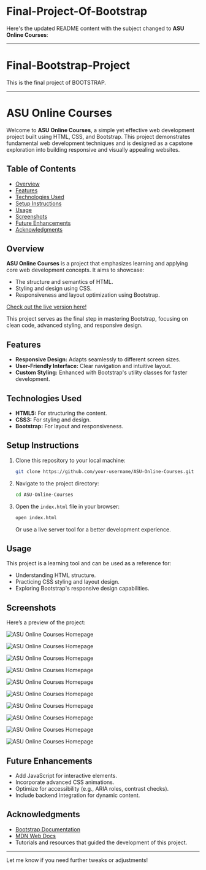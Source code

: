 # Final-Project-Of-Bootstrap

Here's the updated README content with the subject changed to **ASU Online Courses**:

---

# Final-Bootstrap-Project

This is the final project of BOOTSTRAP.

---

# ASU Online Courses

Welcome to **ASU Online Courses**, a simple yet effective web development project built using HTML, CSS, and Bootstrap. This project demonstrates fundamental web development techniques and is designed as a capstone exploration into building responsive and visually appealing websites.

## Table of Contents

- [Overview](#overview)
- [Features](#features)
- [Technologies Used](#technologies-used)
- [Setup Instructions](#setup-instructions)
- [Usage](#usage)
- [Screenshots](#screenshots)
- [Future Enhancements](#future-enhancements)
- [Acknowledgments](#acknowledgments)

## Overview

**ASU Online Courses** is a project that emphasizes learning and applying core web development concepts. It aims to showcase:

- The structure and semantics of HTML.
- Styling and design using CSS.
- Responsiveness and layout optimization using Bootstrap.

[Check out the live version here!](https://masuma6410.github.io/First-Video-Project/)

This project serves as the final step in mastering Bootstrap, focusing on clean code, advanced styling, and responsive design.

## Features

- **Responsive Design:** Adapts seamlessly to different screen sizes.
- **User-Friendly Interface:** Clear navigation and intuitive layout.
- **Custom Styling:** Enhanced with Bootstrap's utility classes for faster development.

## Technologies Used

- **HTML5:** For structuring the content.
- **CSS3:** For styling and design.
- **Bootstrap:** For layout and responsiveness.

## Setup Instructions

1. Clone this repository to your local machine:
   ```bash
   git clone https://github.com/your-username/ASU-Online-Courses.git
   ```
2. Navigate to the project directory:
   ```bash
   cd ASU-Online-Courses
   ```
3. Open the `index.html` file in your browser:
   ```bash
   open index.html
   ```
   Or use a live server tool for a better development experience.

## Usage

This project is a learning tool and can be used as a reference for:

- Understanding HTML structure.
- Practicing CSS styling and layout design.
- Exploring Bootstrap's responsive design capabilities.

## Screenshots

Here’s a preview of the project:

![ASU Online Courses Homepage](./Images/ScreenShots/home.PNG)

![ASU Online Courses Homepage](./Images/ScreenShots/about.PNG)

![ASU Online Courses Homepage](./Images/ScreenShots/team.PNG)

![ASU Online Courses Homepage](./Images/ScreenShots/testimonials.PNG)

![ASU Online Courses Homepage](./Images/ScreenShots/portfolio.PNG)

![ASU Online Courses Homepage](./Images/ScreenShots/portfolio-details.PNG)

![ASU Online Courses Homepage](./Images/ScreenShots/service.PNG)

![ASU Online Courses Homepage](./Images/ScreenShots/pricing.PNG)

![ASU Online Courses Homepage](./Images/ScreenShots/blog.PNG)

![ASU Online Courses Homepage](./Images/ScreenShots/contact.PNG)

## Future Enhancements

- Add JavaScript for interactive elements.
- Incorporate advanced CSS animations.
- Optimize for accessibility (e.g., ARIA roles, contrast checks).
- Include backend integration for dynamic content.

## Acknowledgments

- [Bootstrap Documentation](https://getbootstrap.com/docs/)
- [MDN Web Docs](https://developer.mozilla.org/)
- Tutorials and resources that guided the development of this project.

---

Let me know if you need further tweaks or adjustments!
